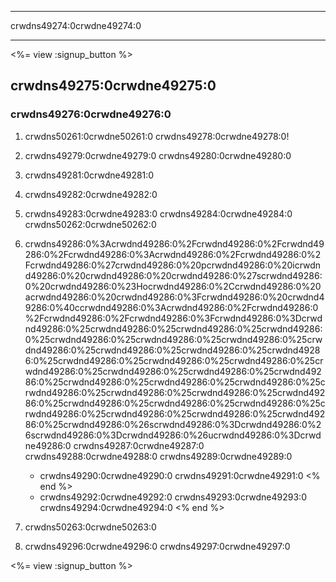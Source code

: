 * * *

crwdns49274:0crwdne49274:0

* * *

<%= view :signup_button %>

## crwdns49275:0crwdne49275:0

### crwdns49276:0crwdne49276:0

  1. crwdns50261:0crwdne50261:0 crwdns49278:0crwdne49278:0!

  2. crwdns49279:0crwdne49279:0 crwdns49280:0crwdne49280:0

  3. crwdns49281:0crwdne49281:0

  4. crwdns49282:0crwdne49282:0

  5. crwdns49283:0crwdne49283:0 crwdns49284:0crwdne49284:0 crwdns50262:0crwdne50262:0

  6. crwdns49286:0%3Acrwdnd49286:0%2Fcrwdnd49286:0%2Fcrwdnd49286:0%2Fcrwdnd49286:0%3Acrwdnd49286:0%2Fcrwdnd49286:0%2Fcrwdnd49286:0%27crwdnd49286:0%20pcrwdnd49286:0%20icrwdnd49286:0%20crwdnd49286:0%20crwdnd49286:0%27scrwdnd49286:0%20crwdnd49286:0%23Hocrwdnd49286:0%2Ccrwdnd49286:0%20acrwdnd49286:0%20crwdnd49286:0%3Fcrwdnd49286:0%20crwdnd49286:0%40ccrwdnd49286:0%3Acrwdnd49286:0%2Fcrwdnd49286:0%2Fcrwdnd49286:0%2Fcrwdnd49286:0%3Fcrwdnd49286:0%3Dcrwdnd49286:0%25crwdnd49286:0%25crwdnd49286:0%25crwdnd49286:0%25crwdnd49286:0%25crwdnd49286:0%25crwdnd49286:0%25crwdnd49286:0%25crwdnd49286:0%25crwdnd49286:0%25crwdnd49286:0%25crwdnd49286:0%25crwdnd49286:0%25crwdnd49286:0%25crwdnd49286:0%25crwdnd49286:0%25crwdnd49286:0%25crwdnd49286:0%25crwdnd49286:0%25crwdnd49286:0%25crwdnd49286:0%25crwdnd49286:0%25crwdnd49286:0%25crwdnd49286:0%25crwdnd49286:0%25crwdnd49286:0%25crwdnd49286:0%25crwdnd49286:0%25crwdnd49286:0%25crwdnd49286:0%25crwdnd49286:0%25crwdnd49286:0%25crwdnd49286:0%26scrwdnd49286:0%3Dcrwdnd49286:0%26scrwdnd49286:0%3Dcrwdnd49286:0%26ucrwdnd49286:0%3Dcrwdne49286:0 crwdns49287:0crwdne49287:0 crwdns49288:0crwdne49288:0 crwdns49289:0crwdne49289:0
    
      * crwdns49290:0crwdne49290:0 crwdns49291:0crwdne49291:0 <% end %>
      * crwdns49292:0crwdne49292:0 crwdns49293:0crwdne49293:0 crwdns49294:0crwdne49294:0 <% end %>   
          
        

  7. crwdns50263:0crwdne50263:0

  8. crwdns49296:0crwdne49296:0 crwdns49297:0crwdne49297:0

<%= view :signup_button %>
